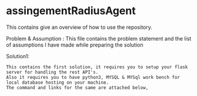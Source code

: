 # assingementRadiusAgent
  This contains give an overview of how to use the repository.

Problem & Assumption :
    This file contains the problem statement and the list of assumptions I have made while preparing the solution
    
   
Solution1:

    This contains the first solution, it requires you to setup your flask server for handling the rest API's.
    Also it requires you to have python3, MYSQL & MYSql work bench for local database hosting on your machine.   
    The command and links for the same are attached below,
    
    
    
    
